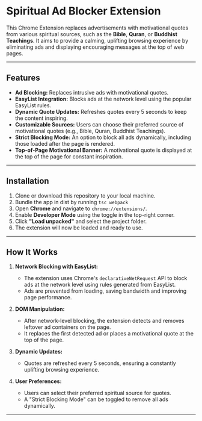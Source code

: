 # Spiritual Ad Blocker Extension

This Chrome Extension replaces advertisements with motivational quotes from various spiritual sources, such as the **Bible**, **Quran**, or **Buddhist Teachings**. It aims to provide a calming, uplifting browsing experience by eliminating ads and displaying encouraging messages at the top of web pages.

---

## Features
- **Ad Blocking:** Replaces intrusive ads with motivational quotes.
- **EasyList Integration:** Blocks ads at the network level using the popular EasyList rules.
- **Dynamic Quote Updates:** Refreshes quotes every 5 seconds to keep the content inspiring.
- **Customizable Sources:** Users can choose their preferred source of motivational quotes (e.g., Bible, Quran, Buddhist Teachings).
- **Strict Blocking Mode:** An option to block all ads dynamically, including those loaded after the page is rendered.
- **Top-of-Page Motivational Banner:** A motivational quote is displayed at the top of the page for constant inspiration.

---

## Installation
1. Clone or download this repository to your local machine.
2. Bundle the app in dist by running `tsc webpack`
2. Open **Chrome** and navigate to `chrome://extensions/`.
3. Enable **Developer Mode** using the toggle in the top-right corner.
4. Click **"Load unpacked"** and select the project folder.
5. The extension will now be loaded and ready to use.

---

## How It Works
1. **Network Blocking with EasyList:**
    - The extension uses Chrome's `declarativeNetRequest` API to block ads at the network level using rules generated from EasyList.
    - Ads are prevented from loading, saving bandwidth and improving page performance.

2. **DOM Manipulation:**
    - After network-level blocking, the extension detects and removes leftover ad containers on the page.
    - It replaces the first detected ad or places a motivational quote at the top of the page.

3. **Dynamic Updates:**
    - Quotes are refreshed every 5 seconds, ensuring a constantly uplifting browsing experience.

4. **User Preferences:**
    - Users can select their preferred spiritual source for quotes.
    - A "Strict Blocking Mode" can be toggled to remove all ads dynamically.

---

